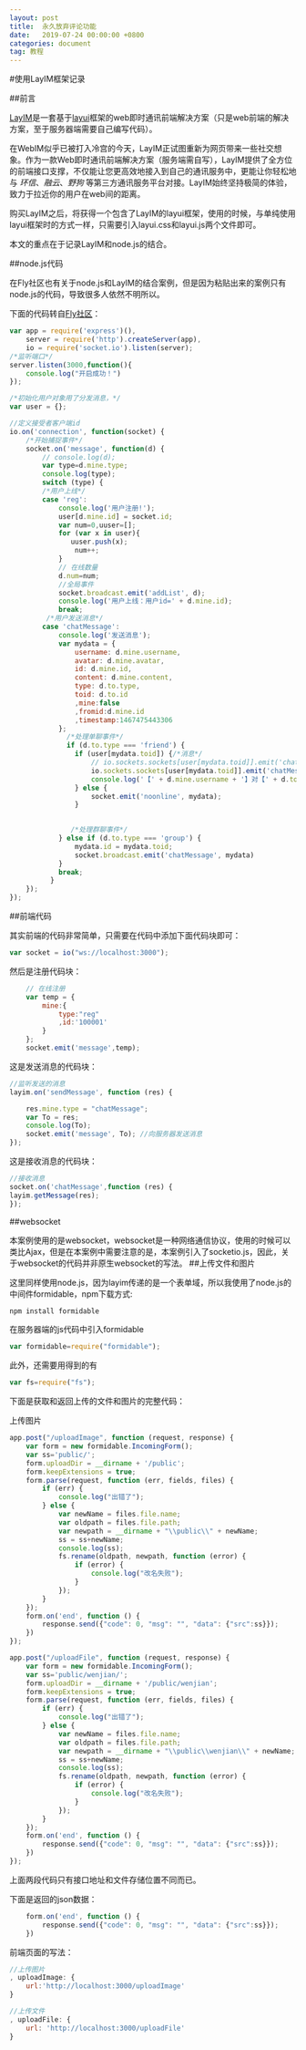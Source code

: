 ```yaml
---
layout: post
title:  永久放弃评论功能
date:   2019-07-24 00:00:00 +0800
categories: document
tag: 教程
---
```


#使用LayIM框架记录

##前言

[LayIM](http://layim.layui.com/)是一套基于[layui](https://www.layui.com/)框架的web即时通讯前端解决方案（只是web前端的解决方案，至于服务器端需要自己编写代码）。

在WebIM似乎已被打入冷宫的今天，LayIM正试图重新为网页带来一些社交想象。作为一款Web即时通讯前端解决方案（服务端需自写），LayIM提供了全方位的前端接口支撑，不仅能让您更高效地接入到自己的通讯服务中，更能让你轻松地与 *环信*、*融云*、*野狗* 等第三方通讯服务平台对接。LayIM始终坚持极简的体验，致力于拉近你的用户在web间的距离。 

购买LayIM之后，将获得一个包含了LayIM的layui框架，使用的时候，与单纯使用layui框架时的方式一样，只需要引入layui.css和layui.js两个文件即可。

本文的重点在于记录LayIM和node.js的结合。

##node.js代码

在Fly社区也有关于node.js和LayIM的结合案例，但是因为粘贴出来的案例只有node.js的代码，导致很多人依然不明所以。

下面的代码转自[Fly社区](https://fly.layui.com/jie/3205/)：

```javascript
var app = require('express')(),
    server = require('http').createServer(app),
    io = require('socket.io').listen(server);
/*监听端口*/    
server.listen(3000,function(){
	console.log("开启成功！")
});

/*初始化用户对象用了分发消息，*/
var user = {};

//定义接受者客户端id
io.on('connection', function(socket) {
    /*开始捕捉事件*/
    socket.on('message', function(d) {
        // console.log(d);
        var type=d.mine.type;
        console.log(type);
        switch (type) {
        /*用户上线*/
        case 'reg':
            console.log('用户注册!');
            user[d.mine.id] = socket.id;
            var num=0,uuser=[];
            for (var x in user){
               uuser.push(x);
                num++;
            }
            // 在线数量
            d.num=num;
            //全局事件 
            socket.broadcast.emit('addList', d);
            console.log('用户上线：用户id=' + d.mine.id);
            break;
         /*用户发送消息*/   
        case 'chatMessage':
			console.log('发送消息');
            var mydata = {
                username: d.mine.username,
                avatar: d.mine.avatar,
                id: d.mine.id,
                content: d.mine.content,
                type: d.to.type,
                toid: d.to.id
                ,mine:false
                ,fromid:d.mine.id
                ,timestamp:1467475443306
            };
			  /*处理单聊事件*/
              if (d.to.type === 'friend') {
                if (user[mydata.toid]) {/*消息*/
                    // io.sockets.sockets[user[mydata.toid]].emit('chatMessage', mydata);
                    io.sockets.sockets[user[mydata.toid]].emit('chatMessage', mydata);
                    console.log('【' + d.mine.username + '】对【' + d.to.name + '】说:' + d.mine.content);
                } else {
                    socket.emit('noonline', mydata);
                }

               
               /*处理群聊事件*/ 
            } else if (d.to.type === 'group') {
                mydata.id = mydata.toid;
                socket.broadcast.emit('chatMessage', mydata)
            }
            break;
          }
    });
});
```

##前端代码

其实前端的代码非常简单，只需要在代码中添加下面代码块即可：

```javascript
var socket = io("ws://localhost:3000");
```

然后是注册代码块：

```javascript
    // 在线注册
    var temp = {
        mine:{
            type:"reg"
            ,id:'100001'
        }
    };
    socket.emit('message',temp);
```

这是发送消息的代码块：

```javascript
//监听发送的消息
layim.on('sendMessage', function (res) {

    res.mine.type = "chatMessage";
    var To = res;
    console.log(To);
    socket.emit('message', To); //向服务器发送消息
});
```

这是接收消息的代码块：

```javascript
//接收消息
socket.on('chatMessage',function (res) {
layim.getMessage(res);
});
```

##websocket

本案例使用的是websocket，websocket是一种网络通信协议，使用的时候可以类比Ajax，但是在本案例中需要注意的是，本案例引入了socketio.js，因此，关于websocket的代码并非原生websocket的写法。
##上传文件和图片

这里同样使用node.js，因为layim传递的是一个表单域，所以我使用了node.js的中间件formidable，npm下载方式:

```javascript
npm install formidable
```

在服务器端的js代码中引入formidable

```javascript
var formidable=require("formidable");
```

此外，还需要用得到的有

```javascript
var fs=require("fs");
```

下面是获取和返回上传的文件和图片的完整代码：

上传图片

```javascript
app.post("/uploadImage", function (request, response) {
    var form = new formidable.IncomingForm();
    var ss='public/';
    form.uploadDir = __dirname + '/public';
    form.keepExtensions = true;
    form.parse(request, function (err, fields, files) {
        if (err) {
            console.log("出错了");
        } else {
            var newName = files.file.name;
            var oldpath = files.file.path;
            var newpath = __dirname + "\\public\\" + newName;
            ss = ss+newName;
            console.log(ss);
            fs.rename(oldpath, newpath, function (error) {
                if (error) {
                    console.log("改名失败");
                }
            });
        }
    });
    form.on('end', function () {
        response.send({"code": 0, "msg": "", "data": {"src":ss}});
    })
});
```

```javascript
app.post("/uploadFile", function (request, response) {
    var form = new formidable.IncomingForm();
    var ss='public/wenjian/';
    form.uploadDir = __dirname + '/public/wenjian';
    form.keepExtensions = true;
    form.parse(request, function (err, fields, files) {
        if (err) {
            console.log("出错了");
        } else {
            var newName = files.file.name;
            var oldpath = files.file.path;
            var newpath = __dirname + "\\public\\wenjian\\" + newName;
            ss = ss+newName;
            console.log(ss);
            fs.rename(oldpath, newpath, function (error) {
                if (error) {
                    console.log("改名失败");
                }
            });
        }
    });
    form.on('end', function () {
        response.send({"code": 0, "msg": "", "data": {"src":ss}});
    })
});
```

上面两段代码只有接口地址和文件存储位置不同而已。

下面是返回的json数据：

```javascript
    form.on('end', function () {
        response.send({"code": 0, "msg": "", "data": {"src":ss}});
    })
```

前端页面的写法：

```javascript
//上传图片
, uploadImage: {
    url:'http://localhost:3000/uploadImage'
}

//上传文件
, uploadFile: {
    url: 'http://localhost:3000/uploadFile'
}
```
